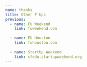 ```yaml
---
name: thanks
title: Other F'Ups
previous: 
  - name: FU Weekend
    link: fuweekend.com
  
  - name: FU Houston
    link: fuhouston.com
  
  - name: StartUp Weekend
    link: sfedu.startupweekend.org
---
```

